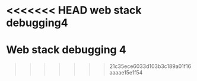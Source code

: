 <<<<<<< HEAD
web stack debugging4
=======
# Web stack debugging 4
>>>>>>> 21c35ece6033d103b3c189a01f16aaaae15e1f54
